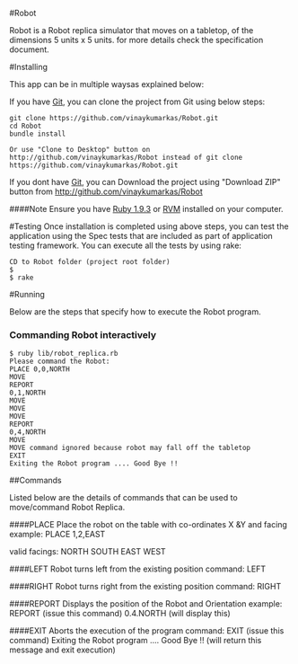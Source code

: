 #Robot

Robot is a Robot replica simulator that moves on a tabletop, of the dimensions 5 units x 5 units.
for more details check the specification document.


#Installing

This app can be in multiple waysas explained below:

If you have [Git](http://git-scm.com/downloads), you can clone the project from Git using below steps:
   
    git clone https://github.com/vinaykumarkas/Robot.git 
    cd Robot
    bundle install

	Or use "Clone to Desktop" button on http://github.com/vinaykumarkas/Robot instead of git clone https://github.com/vinaykumarkas/Robot.git 
	
If you dont have [Git](http://git-scm.com/downloads), you can Download the project using "Download ZIP" button from http://github.com/vinaykumarkas/Robot


####Note
Ensure you have [Ruby 1.9.3](http://www.ruby-lang.org/en/downloads/) or [RVM](https://rvm.io/rvm/install/) installed on your computer.


#Testing
Once installation is completed using above steps, you can test the application using the Spec tests that are included as part of application testing framework.
You can execute all the tests by using rake:
	
	CD to Robot folder (project root folder)
	$
	$ rake


#Running

Below are the steps that specify how to execute the Robot program.

### Commanding Robot interactively
	
	$ ruby lib/robot_replica.rb
	Please command the Robot:
	PLACE 0,0,NORTH
	MOVE
	REPORT
	0,1,NORTH
	MOVE
	MOVE
	MOVE
	REPORT
	0,4,NORTH
	MOVE
	MOVE command ignored because robot may fall off the tabletop
	EXIT
	Exiting the Robot program .... Good Bye !!


##Commands

Listed below are the details of commands that can be used to move/command Robot Replica.

####PLACE
Place the robot on the table with co-ordinates X &Y and facing
	example:
	PLACE 1,2,EAST

valid facings:
	NORTH
	SOUTH
	EAST
	WEST

####LEFT
Robot turns left from the existing position
	command:
	LEFT

####RIGHT
Robot turns right from the existing position
	command:
	RIGHT

####REPORT
Displays the position of the Robot and Orientation
	example:
	REPORT (issue this command)
	0.4.NORTH (will display this)

####EXIT
Aborts the execution of the program
	command:
	EXIT (issue this command)
	Exiting the Robot program .... Good Bye !! (will return this message and exit execution)
	